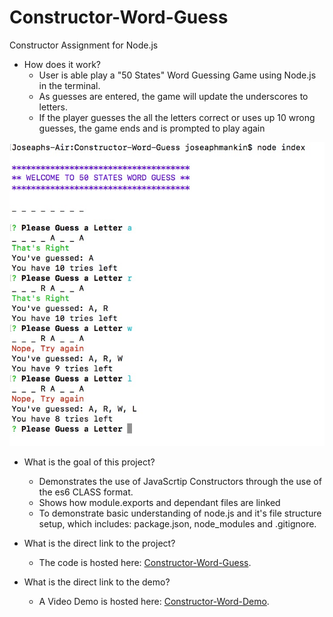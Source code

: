 # Constructor-Word-Guess
Constructor Assignment for Node.js

- How does it work? 
  * User is able play a "50 States" Word Guessing Game using Node.js in the terminal.
  * As guesses are entered, the game will update the underscores to letters.
  * If the player guesses the all the letters correct or uses up 10 wrong guesses, the game ends and is prompted to play again

![Alt text](images/constructorScreen.jpg?raw=true "Constructor Screenshot1")


- What is the goal of this project?
  * Demonstrates the use of JavaScrtip Constructors through the use of the es6 CLASS format. 
  * Shows how module.exports and dependant files are linked
  * To demonstrate basic understanding of node.js and it's file structure setup, which includes: package.json, node_modules and .gitignore. 
  
- What is the direct link to the project?
  * The code is hosted here: [Constructor-Word-Guess](https://github.com/JoseaphMankin/Constructor-Word-Guess).
- What is the direct link to the demo?
  * A Video Demo is hosted here: [Constructor-Word-Demo](https://drive.google.com/file/d/1ExJjO7z56P4ONLkNisotF9xFKu1xiNdF/view).

  